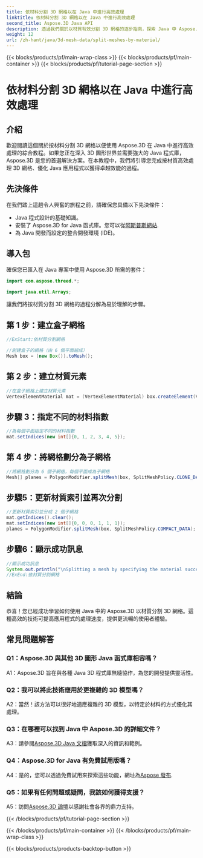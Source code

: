 ```yaml
---
title: 依材料分割 3D 網格以在 Java 中進行高效處理
linktitle: 依材料分割 3D 網格以在 Java 中進行高效處理
second_title: Aspose.3D Java API
description: 透過我們關於以材質有效分割 3D 網格的逐步指南，探索 Java 中 Aspose.3D 的強大功能。無縫增強應用程式的效能。
weight: 12
url: /zh-hant/java/3d-mesh-data/split-meshes-by-material/
---
```


{{< blocks/products/pf/main-wrap-class >}}
{{< blocks/products/pf/main-container >}}
{{< blocks/products/pf/tutorial-page-section >}}

# 依材料分割 3D 網格以在 Java 中進行高效處理

## 介紹

歡迎閱讀這個關於按材料分割 3D 網格以便使用 Aspose.3D 在 Java 中進行高效處理的綜合教程。如果您正在深入 3D 圖形世界並需要強大的 Java 程式庫，Aspose.3D 是您的首選解決方案。在本教程中，我們將引導您完成按材質高效處理 3D 網格、優化 Java 應用程式以獲得卓越效能的過程。

## 先決條件

在我們踏上這趟令人興奮的旅程之前，請確保您具備以下先決條件：

- Java 程式設計的基礎知識。
- 安裝了 Aspose.3D for Java 函式庫。您可以從[阿斯普斯網站](https://releases.aspose.com/3d/java/).
- 為 Java 開發而設定的整合開發環境 (IDE)。

## 導入包

確保您已匯入在 Java 專案中使用 Aspose.3D 所需的套件：

```java
import com.aspose.threed.*;

import java.util.Arrays;
```


讓我們將按材質分割 3D 網格的過程分解為易於理解的步驟。

## 第 1 步：建立盒子網格

```java
//ExStart:依材質分割網格

//創建盒子的網格（由 6 個平面組成）
Mesh box = (new Box()).toMesh();
```

## 第 2 步：建立材質元素

```java
//在盒子網格上建立材質元素
VertexElementMaterial mat = (VertexElementMaterial) box.createElement(VertexElementType.MATERIAL, MappingMode.POLYGON, ReferenceMode.INDEX);
```

## 步驟 3：指定不同的材料指數

```java
//為每個平面指定不同的材料指數
mat.setIndices(new int[]{0, 1, 2, 3, 4, 5});
```

## 第 4 步：將網格劃分為子網格

```java
//將網格劃分為 6 個子網格，每個平面成為子網格
Mesh[] planes = PolygonModifier.splitMesh(box, SplitMeshPolicy.CLONE_DATA);
```

## 步驟5：更新材質索引並再次分割

```java
//更新材質索引並分成 2 個子網格
mat.getIndices().clear();
mat.setIndices(new int[]{0, 0, 0, 1, 1, 1});
planes = PolygonModifier.splitMesh(box, SplitMeshPolicy.COMPACT_DATA);
```

## 步驟6：顯示成功訊息

```java
//顯示成功訊息
System.out.println("\nSplitting a mesh by specifying the material successfully.");
//ExEnd:依材質分割網格
```

## 結論

恭喜！您已經成功學習如何使用 Java 中的 Aspose.3D 以材質分割 3D 網格。這種高效的技術可提高應用程式的處理速度，提供更流暢的使用者體驗。

## 常見問題解答

### Q1：Aspose.3D 與其他 3D 圖形 Java 函式庫相容嗎？

A1：Aspose.3D 旨在與各種 Java 3D 程式庫無縫協作，為您的開發提供靈活性。

### Q2：我可以將此技術應用於更複雜的 3D 模型嗎？

A2：當然！該方法可以很好地適應複雜的 3D 模型，以特定於材料的方式優化其處理。

### Q3：在哪裡可以找到 Java 中 Aspose.3D 的詳細文件？

 A3：請參閱[Aspose.3D Java 文檔](https://reference.aspose.com/3d/java/)獲取深入的資訊和範例。

### Q4：Aspose.3D for Java 有免費試用版嗎？

 A4：是的，您可以透過免費試用來探索這些功能，網址為[Aspose 發布](https://releases.aspose.com/).

### Q5：如果有任何問題或疑問，我該如何獲得支援？

 A5：訪問[Aspose.3D 論壇](https://forum.aspose.com/c/3d/18)以感謝社會各界的鼎力支持。

{{< /blocks/products/pf/tutorial-page-section >}}

{{< /blocks/products/pf/main-container >}}
{{< /blocks/products/pf/main-wrap-class >}}

{{< blocks/products/products-backtop-button >}}
